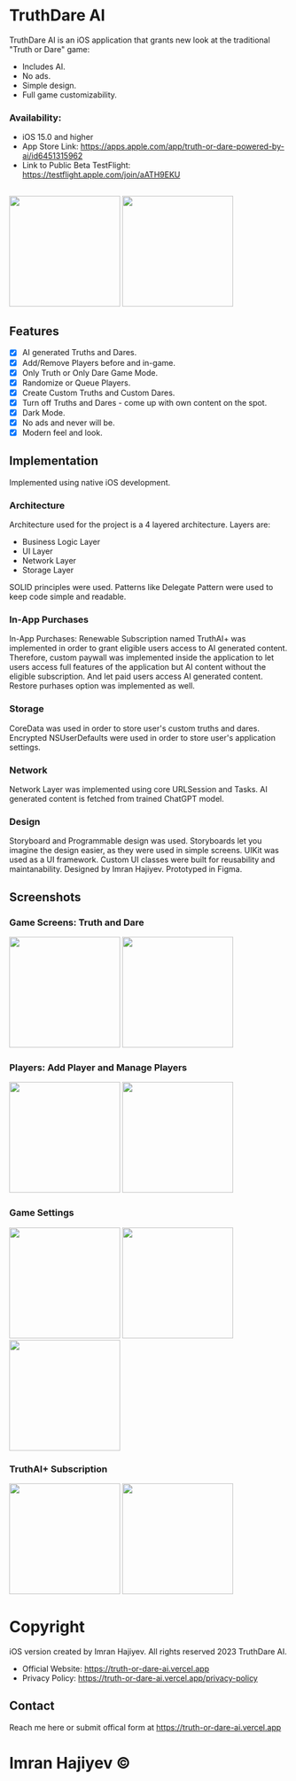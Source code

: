 # TruthDare AI

TruthDare AI is an iOS application that grants new look at the traditional "Truth or Dare" game:

- Includes AI.
- No ads. 
- Simple design.
- Full game customizability.

### Availability:
- iOS 15.0 and higher
- App Store Link: https://apps.apple.com/app/truth-or-dare-powered-by-ai/id6451315962
- Link to Public Beta TestFlight: https://testflight.apple.com/join/aATH9EKU

##
<p align="row">
  <img src="https://github.com/windrunner21/truthordare-iOS/assets/18750749/a90cf8ee-1ab0-4e42-8f44-c276da65b455" width="200" >
  <img src="https://github.com/windrunner21/truthordare-iOS/assets/18750749/58dc7dc6-db62-4e93-94a2-8d25d9c5a55f" width="200" >
</p> 

## Features
- [x] AI generated Truths and Dares.
- [x] Add/Remove Players before and in-game.
- [x] Only Truth or Only Dare Game Mode.
- [x] Randomize or Queue Players.
- [x] Create Custom Truths and Custom Dares.
- [x] Turn off Truths and Dares - come up with own content on the spot.
- [x] Dark Mode.
- [x] No ads and never will be.
- [x] Modern feel and look. 

## Implementation
Implemented using native iOS development. 

### Architecture
Architecture used for the project is a 4 layered architecture. Layers are: 

- Business Logic Layer 
- UI Layer
- Network Layer
- Storage Layer

SOLID principles were used.
Patterns like Delegate Pattern were used to keep code simple and readable.

### In-App Purchases
In-App Purchases: Renewable Subscription named TruthAI+ was implemented in order to grant eligible users access to AI generated content. 
Therefore, custom paywall was implemented inside the application to let users access full features of the application but AI content without the eligible subscription. 
And let paid users access AI generated content. Restore purhases option was implemented as well.

### Storage
CoreData was used in order to store user's custom truths and dares. Encrypted NSUserDefaults were used in order to store user's application settings.

### Network
Network Layer was implemented using core URLSession and Tasks. AI generated content is fetched from trained ChatGPT model.

### Design
Storyboard and Programmable design was used. Storyboards let you imagine the design easier, as they were used in simple screens.
UIKit was used as a UI framework. Custom UI classes were built for reusability and maintanability. Designed by Imran Hajiyev. Prototyped in Figma.

## Screenshots

### Game Screens: Truth and Dare
<p align="row">
  <img src="https://github.com/windrunner21/truthordare-iOS/assets/18750749/a906a033-512a-41e8-9ee6-afd8da80c71d" width="200" >
  <img src="https://github.com/windrunner21/truthordare-iOS/assets/18750749/badda240-9da3-471c-aeb2-5389f71a1347" width="200" >
</p>

### Players: Add Player and Manage Players
<p align="row">
  <img src="https://github.com/windrunner21/truthordare-iOS/assets/18750749/09da07f0-d66c-45c2-8425-58951238c593" width="200" >
  <img src="https://github.com/windrunner21/truthordare-iOS/assets/18750749/e78f1a17-82b5-4b8d-98f3-f821b0163400" width="200" >
</p>

### Game Settings
<p align="row">
  <img src="https://github.com/windrunner21/truthordare-iOS/assets/18750749/1df792ac-c673-471b-95ec-8ebd63ca7d7f" width="200" >
  <img src="https://github.com/windrunner21/truthordare-iOS/assets/18750749/cb450431-0140-48f8-8ed9-670dc8a7ed3e" width="200" >
  <img src="https://github.com/windrunner21/truthordare-iOS/assets/18750749/16b741df-5617-4663-a56b-c9a748058f1e" width="200" >
</p>

### TruthAI+ Subscription
<p align="row">
  <img src="https://github.com/windrunner21/truthordare-iOS/assets/18750749/93133d66-adbe-4507-878d-db831f9bc626" width="200" >
  <img src="https://github.com/windrunner21/truthordare-iOS/assets/18750749/b957e1a1-c9e5-44e7-ad70-b87740a4be3a" width="200" >
</p>

# Copyright
iOS version created by Imran Hajiyev. All rights reserved 2023 TruthDare AI.

- Official Website: https://truth-or-dare-ai.vercel.app
- Privacy Policy: https://truth-or-dare-ai.vercel.app/privacy-policy

## Contact
Reach me here or submit offical form at https://truth-or-dare-ai.vercel.app

# Imran Hajiyev ©

